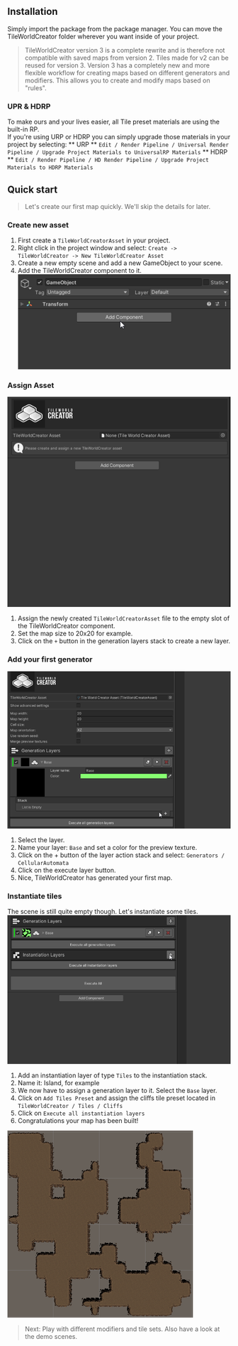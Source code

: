 ## Installation

Simply import the package from the package manager. You can move the TileWorldCreator folder wherever you want inside of your project.

> TileWorldCreator version 3 is a complete rewrite and is therefore not compatible with saved maps from version 2.
Tiles made for v2 can be reused for version 3.
Version 3 has a completely new and more flexible workflow for creating maps based on different generators and modifiers. This allows you to create and modify maps based on "rules". 

### UPR & HDRP
To make ours and your lives easier, all Tile preset materials are using the built-in RP.  
If you're using URP or HDRP you can simply upgrade those materials in your project by selecting: 
** URP **
`Edit / Render Pipeline / Universal Render Pipeline / Upgrade Project Materials to UniversalRP Materials`
** HDRP **
`Edit / Render Pipeline / HD Render Pipeline / Upgrade Project Materials to HDRP Materials`

## Quick start

> Let's create our first map quickly. We'll skip the details for later.  

### Create new asset
1. First create a `TileWorldCreatorAsset` in your project.
2. Right click in the project window and select: `Create -> TileWorldCreator -> New TileWorldCreator Asset`  
3. Create a new empty scene and add a new GameObject to your scene.  
4. Add the TileWorldCreator component to it.  
![quickStart0](img/twcQuickStart0.gif)

### Assign Asset
![quickstart1](img/twcQuickStart1.gif)
1. Assign the newly created `TileWorldCreatorAsset` file to the empty slot of the TileWorldCreator component.  
2. Set the map size to 20x20 for example.  
3. Click on the `+` button in the generation layers stack to create a new layer.  

### Add your first generator
![quickstart2](img/twcQuickStart2.gif)
1. Select the layer. 
2. Name your layer: `Base` and set a color for the preview texture.  
3. Click on the + button of the layer action stack and select: `Generators / CellularAutomata`  
4. Click on the execute layer button.  
5. Nice, TileWorldCreator has generated your first map.  


### Instantiate tiles
The scene is still quite empty though. Let's instantiate some tiles.  
![quickstart3](img/twcQuickStart3.gif)

1. Add an instantiation layer of type `Tiles` to the instantiation stack.  
2. Name it: Island, for example  
3. We now have to assign a generation layer to it. Select the `Base` layer.  
4. Click on `Add Tiles Preset` and assign the cliffs tile preset located in `TileWorldCreator / Tiles / Cliffs`  
5. Click on `Execute all instantiation layers`  
6. Congratulations your map has been built!  
  
![quickstart4](img/twcQuickStart4.gif)  

> Next: Play with different modifiers and tile sets. Also have a look at the demo scenes. 
